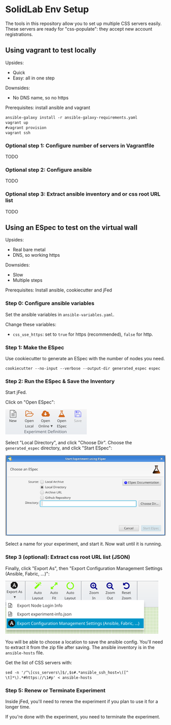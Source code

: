 # SolidLab Env Setup

The tools in this repository allow you to set up multiple CSS servers easily.
These servers are ready for "css-populate": they accept new account registrations. 

## Using vagrant to test locally

Upsides:
- Quick
- Easy: all in one step

Downsides:
- No DNS name, so no https

Prerequisites: install ansible and vagrant

```shell
ansible-galaxy install -r ansible-galaxy-requirements.yaml
vagrant up
#vagrant provision
vagrant ssh
```

### Optional step 1: Configure number of servers in Vagrantfile

TODO

### Optional step 2: Configure ansible

TODO

### Optional step 3: Extract ansible inventory and or css root URL list

TODO



## Using an ESpec to test on the virtual wall

Upsides:
- Real bare metal
- DNS, so working https

Downsides:
- Slow
- Multiple steps

Prerequisites: Install ansible, cookiecutter and jFed

### Step 0: Configure ansible variables

Set the ansible variables in `ansible-variables.yaml`.

Change these variables:
- `css_use_https`: set to `true` for https (recommended), `false` for http.

### Step 1: Make the ESpec

Use cookiecutter to generate an ESpec with the number of nodes you need.

```shell
cookiecutter --no-input --verbose --output-dir generated_espec espec
```

### Step 2: Run the ESpec & Save the Inventory

Start jFed.

Click on "Open ESpec":

![Alt text](img/jfed-open-espec.png)

Select "Local Directory", and click "Choose Dir".
Choose the `generated_espec` directory, and click "Start ESpec":

![Alt text](img/jfed-start-espec.png)

Select a name for your experiment, and start it. Now wait until it is running.

### Step 3 (optional): Extract css root URL list (JSON) 

Finally, click "Export As", then "Export Configuration Management Settings (Ansible, Fabric, ...)":

![Alt text](img/jfed-export-inventory.png)

You will be able to choose a location to save the ansible config. You'll need to extract it from the zip file after saving.
The ansible inventory is in the `ansible-hosts` file.

Get the list of CSS servers with:
```shell
sed -n '/^\[css_servers\]$/,$s#.*ansible_ssh_host=\([^ \t]*\).*#https://\1#p' < ansible-hosts
```

### Step 5: Renew or Terminate Experiment

Inside jFed, you'll need to renew the experiment if you plan to use it for a longer time.

If you're done with the experiment, you need to terminate the experiment.
